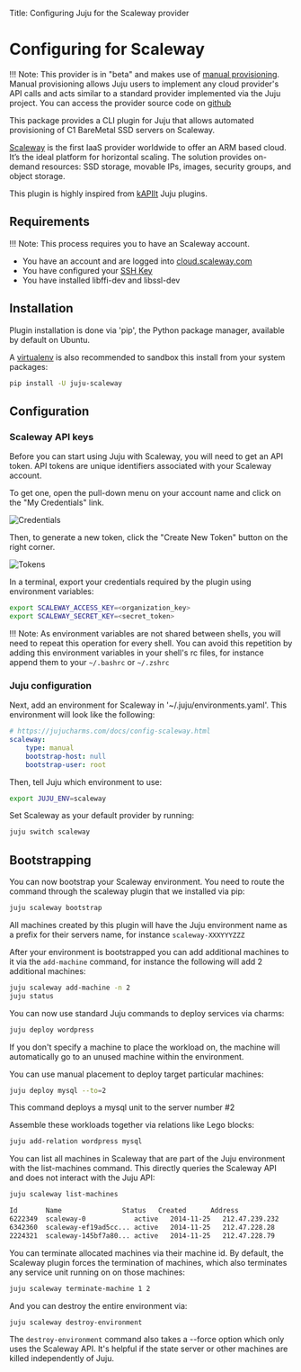 Title: Configuring Juju for the Scaleway provider

# Configuring for Scaleway

!!! Note:
    This provider is in "beta" and makes use of
    [manual provisioning](config-manual.html). Manual provisioning allows Juju
    users to implement any cloud provider's API calls and acts similar to a
    standard provider implemented via the Juju project. You can access the provider
    source code on [github](https://github.com/scaleway/juju-scaleway)

This package provides a CLI plugin for Juju that allows automated provisioning
of C1 BareMetal SSD servers on Scaleway.

[Scaleway](https://scaleway.com) is the first IaaS provider worldwide to offer
an ARM based cloud. It’s the ideal platform for horizontal scaling. The
solution provides on-demand resources: SSD storage, movable IPs, images,
security groups, and object storage.

This plugin is highly inspired from [kAPIlt](https://github.com/kAPIlt) Juju
plugins.


## Requirements

!!! Note:
    This process requires you to have an Scaleway account.

- You have an account and are logged into [cloud.scaleway.com](https://cloud.scaleway.com)
- You have configured your [SSH Key](https://www.scaleway.com/docs/configure_new_ssh_key)
- You have installed libffi-dev and libssl-dev


## Installation

Plugin installation is done via 'pip', the Python package manager, available by
default on Ubuntu.

A [virtualenv](http://virtualenv.readthedocs.org/en/latest/index.html) is also
recommended to sandbox this install from your system packages:

```bash
pip install -U juju-scaleway
```

## Configuration

### Scaleway API keys

Before you can start using Juju with Scaleway, you will need to get an API token.
API tokens are unique identifiers associated with your Scaleway account.

To get one, open the pull-down menu on your account name and click on
the "My Credentials" link.

![Credentials](http://i.imgur.com/3rZpnTJ.png)

Then, to generate a new token, click the "Create New Token" button on the right
corner.

![Tokens](http://i.imgur.com/cJcnO9S.png)

In a terminal, export your credentials required by the plugin using environment
variables:

```bash
export SCALEWAY_ACCESS_KEY=<organization_key>
export SCALEWAY_SECRET_KEY=<secret_token>
```

!!! Note:
    As environment variables are not shared between shells, you will
    need to repeat this operation for every shell.  You can avoid this repetition
    by adding this environment variables in your shell's rc files, for instance
    append them to your `~/.bashrc` or `~/.zshrc`

### Juju configuration

Next, add an environment for Scaleway in '~/.juju/environments.yaml'. This
environment will look like the following:

```yaml
# https://jujucharms.com/docs/config-scaleway.html
scaleway:
    type: manual
    bootstrap-host: null
    bootstrap-user: root
```

Then, tell Juju which environment to use:

```bash
export JUJU_ENV=scaleway
```

Set Scaleway as your default provider by running:

```bash
juju switch scaleway
```

## Bootstrapping

You can now bootstrap your Scaleway environment. You need to route the command
through the scaleway plugin that we installed via pip:

```bash
juju scaleway bootstrap
```

All machines created by this plugin will have the Juju environment name as a
prefix for their servers name, for instance `scaleway-XXXYYYZZZ`

After your environment is bootstrapped you can add additional machines to it
via the `add-machine` command, for instance the following will add 2 additional
machines:

```bash
juju scaleway add-machine -n 2
juju status
```

You can now use standard Juju commands to deploy services via charms:

```bash
juju deploy wordpress
```

If you don't specify a machine to place the workload on, the machine
will automatically go to an unused machine within the environment.

You can use manual placement to deploy target particular machines:

```bash
juju deploy mysql --to=2
```

This command deploys a mysql unit to the server number #2

Assemble these workloads together via relations like Lego blocks:

```bash
juju add-relation wordpress mysql
```

You can list all machines in Scaleway that are part of the Juju environment
with the list-machines command. This directly queries the Scaleway API and does
not interact with the Juju API:

```bash
juju scaleway list-machines

Id       Name               Status   Created      Address
6222349  scaleway-0            active   2014-11-25   212.47.239.232
6342360  scaleway-ef19ad5cc... active   2014-11-25   212.47.228.28
2224321  scaleway-145bf7a80... active   2014-11-25   212.47.228.79
```

You can terminate allocated machines via their machine id. By default, the
Scaleway plugin forces the termination of machines, which also terminates any
service unit running on on those machines:

```bash
juju scaleway terminate-machine 1 2
```

And you can destroy the entire environment via:

```bash
juju scaleway destroy-environment
```

The `destroy-environment` command also takes a --force option which only uses
the Scaleway API. It's helpful if the state server or other machines are
killed independently of Juju.
